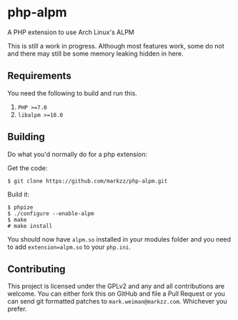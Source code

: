 # php-alpm
A PHP extension to use Arch Linux's ALPM

This is still a work in progress. Although most features work, some do not and there may still be some memory leaking hidden in here.

## Requirements
You need the following to build and run this.

1. `PHP >=7.0`
2. `libalpm >=10.0`

## Building
Do what you'd normally do for a php extension:

Get the code:
```
$ git clone https://github.com/markzz/php-alpm.git
```
Build it:
```
$ phpize
$ ./configure --enable-alpm
$ make
# make install
```

You should now have `alpm.so` installed in your modules folder and you need to add `extension=alpm.so` to your `php.ini`.

## Contributing
This project is licensed under the GPLv2 and any and all contributions are welcome. You can either fork this on GitHub and file a Pull Request or you can send git formatted patches to `mark.weiman@markzz.com`. Whichever you prefer.
